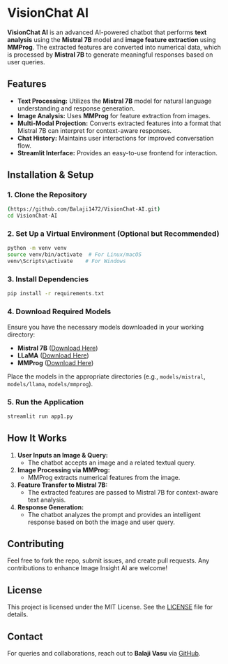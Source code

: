 # VisionChat AI

**VisionChat AI** is an advanced AI-powered chatbot that performs **text analysis** using the **Mistral 7B** model and **image feature extraction** using **MMProg**. The extracted features are converted into numerical data, which is processed by **Mistral 7B** to generate meaningful responses based on user queries.

## Features

- **Text Processing:** Utilizes the **Mistral 7B** model for natural language understanding and response generation.
- **Image Analysis:** Uses **MMProg** for feature extraction from images.
- **Multi-Modal Projection:** Converts extracted features into a format that Mistral 7B can interpret for context-aware responses.
- **Chat History:** Maintains user interactions for improved conversation flow.
- **Streamlit Interface:** Provides an easy-to-use frontend for interaction.

## Installation & Setup

### **1. Clone the Repository**

```bash
(https://github.com/Balaji1472/VisionChat-AI.git)
cd VisionChat-AI
```

### **2. Set Up a Virtual Environment (Optional but Recommended)**

```bash
python -m venv venv
source venv/bin/activate  # For Linux/macOS
venv\Scripts\activate    # For Windows
```

### **3. Install Dependencies**

```bash
pip install -r requirements.txt
```

### **4. Download Required Models**

Ensure you have the necessary models downloaded in your working directory:

- **Mistral 7B** ([Download Here](https://huggingface.co/mistralai/Mistral-7B-v0.1))
- **LLaMA** ([Download Here](https://huggingface.co/meta-llama/Llama-2-7b-hf))
- **MMProg** ([Download Here](https://huggingface.co/path/to/mmprog))

Place the models in the appropriate directories (e.g., `models/mistral`, `models/llama`, `models/mmprog`).

### **5. Run the Application**

```bash
streamlit run app1.py
```

## How It Works

1. **User Inputs an Image & Query:**
   - The chatbot accepts an image and a related textual query.
2. **Image Processing via MMProg:**
   - MMProg extracts numerical features from the image.
3. **Feature Transfer to Mistral 7B:**
   - The extracted features are passed to Mistral 7B for context-aware text analysis.
4. **Response Generation:**
   - The chatbot analyzes the prompt and provides an intelligent response based on both the image and user query.

## Contributing

Feel free to fork the repo, submit issues, and create pull requests. Any contributions to enhance Image Insight AI are welcome!

## License

This project is licensed under the MIT License. See the [LICENSE](LICENSE) file for details.

## Contact

For queries and collaborations, reach out to **Balaji Vasu** via [GitHub](https://github.com/Balaji1472).

